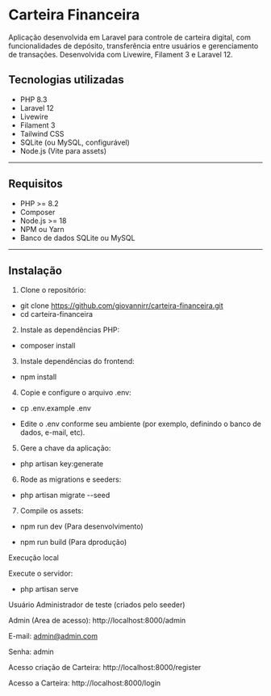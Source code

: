 # Carteira Financeira

Aplicação desenvolvida em Laravel para controle de carteira digital, com funcionalidades de depósito, transferência entre usuários e gerenciamento de transações. Desenvolvida com Livewire, Filament 3 e Laravel 12.

## Tecnologias utilizadas

- PHP 8.3
- Laravel 12
- Livewire
- Filament 3
- Tailwind CSS
- SQLite (ou MySQL, configurável)
- Node.js (Vite para assets)

---

## Requisitos

- PHP >= 8.2
- Composer
- Node.js >= 18
- NPM ou Yarn
- Banco de dados SQLite ou MySQL

---

## Instalação

1. Clone o repositório:

- git clone https://github.com/giovannirr/carteira-financeira.git
- cd carteira-financeira

2. Instale as dependências PHP:

- composer install

3. Instale dependências do frontend:

- npm install

4. Copie e configure o arquivo .env:

- cp .env.example .env

- Edite o .env conforme seu ambiente (por exemplo, definindo o banco de dados, e-mail, etc).

5. Gere a chave da aplicação:

- php artisan key:generate

6. Rode as migrations e seeders:

- php artisan migrate --seed

7. Compile os assets:

- npm run dev (Para desenvolvimento)

- npm run build (Para dprodução)


Execução local

Execute o servidor: 

- php artisan serve


Usuário Administrador de teste (criados pelo seeder)

Admin (Area de acesso): http://localhost:8000/admin

E-mail: admin@admin.com

Senha: admin


Acesso criação de Carteira: http://localhost:8000/register

Acesso a Carteira: http://localhost:8000/login